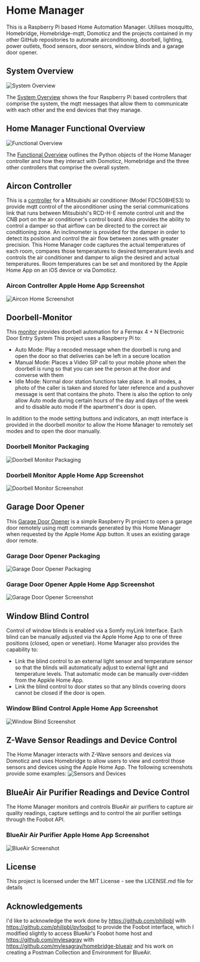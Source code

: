 # Home Manager
This is a Raspberry Pi based Home Automation Manager. Utilises mosquitto, Homebridge, Homebridge-mqtt, Domoticz and the projects contained in my other GitHub repositories to automate airconditioning, doorbell, lighting, power outlets, flood sensors, door sensors, window blinds and a garage door opener.

## System Overview
![System Overview](https://github.com/roscoe81/Home-Manager/blob/BlueAir/Documentation/System%20Overview.png)

The [System Overview](https://github.com/roscoe81/Home-Manager/blob/BlueAir/Documentation/Home%20Automation%20System%20Overview.pdf) shows the four Raspberry Pi based controllers that comprise the system, the mqtt messages that allow them to communicate with each other and the end devices that they manage.

## Home Manager Functional Overview
![Functional Overview](https://github.com/roscoe81/Home-Manager/blob/BlueAir/Documentation/Home%20Automation%20OOP%20Functional%20Overview.png)

The [Functional Overview](https://github.com/roscoe81/Home-Manager/blob/BlueAir/Documentation/Home%20Automation%20OOP%20Functional%20Overview.pdf) outlines the Python objects of the Home Manager controller and how they interact with Domoticz, Homebridge and the three other controllers that comprise the overall system.

## Aircon Controller
This is a [controller](https://github.com/roscoe81/Aircon-Controller) for a Mitsubishi air conditioner (Model FDC508HES3) to provide mqtt control of the airconditioner using the serial communications link that runs between Mitsubishi's RCD-H-E remote control unit and the CNB port on the air conditioner's control board. Also provides the ability to control a damper so that airflow can be directed to the correct air conditioning zone. An inclinometer is provided for the damper in order to detect its position and control the air flow between zones with greater precision. This Home Manager code captures the actual temperatures of each room, compares those temperatures to desired temperature levels and controls the air conditioner and damper to align the desired and actual temperatures. Room temperatures can be set and monitored by the Apple Home App on an iOS device or via Domoticz.

### Aircon Controller Apple Home App Screenshot
![Aircon Home Screenshot](https://github.com/roscoe81/Home-Manager/blob/master/Documentation/76F68873-22C9-4C22-BA85-81DC36B0BF0A.png)


## Doorbell-Monitor
This [monitor](https://github.com/roscoe81/Doorbell-Monitor/blob/master/README.md) provides doorbell automation for a Fermax 4 + N Electronic Door Entry System 
This project uses a Raspberry Pi to:
* Auto Mode: Play a recoded message when the doorbell is rung and open the door so that deliveries can be left in a secure location
* Manual Mode: Places a Video SIP call to your mobile phone when the doorbell is rung so that you can see the person at the door and converse with them
* Idle Mode: Normal door station functions take place.
In all modes, a photo of the caller is taken and stored for later reference and a pushover message is sent that contains the photo. There is also the option to only allow Auto mode during certain hours of the day and days of the week and to disable auto mode if the apartment's door is open.

In addition to the mode setting buttons and indicators, an mqtt interface is provided in the doorbell monitor to allow the Home Manager to remotely set modes and to open the door manually.

### Doorbell Monitor Packaging
![Doorbell Monitor Packaging](https://github.com/roscoe81/Doorbell-Monitor/blob/master/Schematics%20and%20Photos/IMG_3065.png)

### Doorbell Monitor Apple Home App Screenshot
![Doorbell Monitor Screenshot](https://github.com/roscoe81/Home-Manager/blob/master/Documentation/DF74AC2F-36ED-4782-8AA6-039EA844923C.jpeg)

## Garage Door Opener
This [Garage Door Opener](https://github.com/roscoe81/Garage-Door-Opener) is a simple Raspberry Pi project to open a garage door remotely using mqtt commands generated by this Home Manager when requested by the Apple Home App button. It uses an existing garage door remote.

### Garage Door Opener Packaging
![Garage Door Opener Packaging](https://github.com/roscoe81/Garage-Door-Opener/blob/master/Schematics%20and%20Photos/IMG_3204.png)

### Garage Door Opener Apple Home App Screenshot
![Garage Door Opener Screenshot](https://github.com/roscoe81/Home-Manager/blob/master/Documentation/64347399-0F79-48CE-B06A-61093BEE70FF.jpeg)

## Window Blind Control
Control of window blinds is enabled via a Somfy myLink Interface. Each blind can be manually adjusted via the Apple Home App to one of three positions (closed, open or venetian). Home Manager also provides the capability to:
* Link the blind control to an external light sensor and temperature sensor so that the blinds will automatically adjust to external light and temperature levels. That automatic mode can be manually over-ridden from the Appkle Home App.
* Link the blind control to door states so that any blinds covering doors cannot be closed if the door is open.

### Window Blind Control Apple Home App Screenshot
![Window Blind Screenshot](https://github.com/roscoe81/Home-Manager/blob/master/Documentation/9E822DE5-30AF-4EB6-B0DC-8774315C55F1.jpeg)

## Z-Wave Sensor Readings and Device Control
The Home Manager interacts with Z-Wave sensors and devices via Domoticz and uses Homebridge to allow users to view and control those sensors and devices using the Apple Home App. The following screenshots provide some examples:
![Sensors and Devices](https://github.com/roscoe81/Home-Manager/blob/master/Documentation/B776A2B2-D773-44D4-B98A-E37C2AB8AD12.jpeg)

## BlueAir Air Purifier Readings and Device Control
The Home Manager monitors and controls BlueAir air purifiers to capture air quality readings, capture settings and to control the air purifier settings through the Foobot API.

### BlueAir Air Purifier Apple Home App Screenshot
![BlueAir Screenshot](https://github.com/roscoe81/Home-Manager/blob/BlueAir/Documentation/IMG_4349.png)

## License
This project is licensed under the MIT License - see the LICENSE.md file for details

## Acknowledgements
I'd like to acknowledge the work done by https://github.com/philipbl with https://github.com/philipbl/pyfoobot to provide the Foobot interface, which I modified slightly to access BlueAir's Foobot home host and https://github.com/mylesagray with https://github.com/mylesagray/homebridge-blueair and his work on creating a Postman Collection and Environment for BlueAir.
